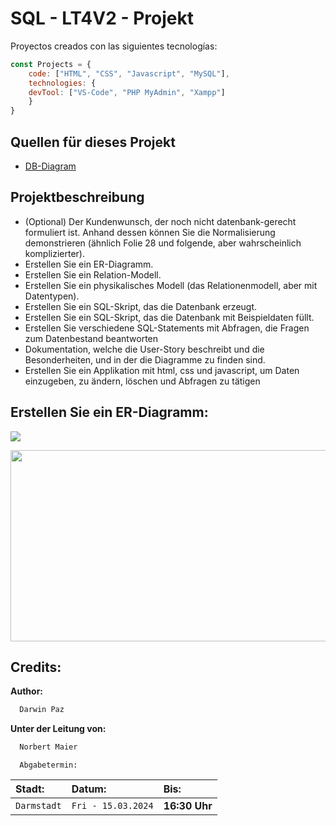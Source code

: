 # SQL - LT4V2 - Projekt
Proyectos creados con las siguientes tecnologías:

```javascript
const Projects = {
  	code: ["HTML", "CSS", "Javascript", "MySQL"],
	technologies: {
	devTool: ["VS-Code", "PHP MyAdmin", "Xampp"]
	}
}
```
## Quellen für dieses Projekt
<ul>
	<li><a href="https://dbdiagram.io/">DB-Diagram</a></li>
</ul>

## Projektbeschreibung
- (Optional) Der Kundenwunsch, der noch nicht datenbank-gerecht formuliert ist. Anhand dessen können Sie die Normalisierung demonstrieren (ähnlich Folie 28 und folgende, aber wahrscheinlich komplizierter).
- Erstellen Sie ein ER-Diagramm.
- Erstellen Sie ein Relation-Modell.
- Erstellen Sie ein physikalisches Modell (das Relationenmodell, aber mit Datentypen).
- Erstellen Sie ein SQL-Skript, das die Datenbank erzeugt.
- Erstellen Sie ein SQL-Skript, das die Datenbank mit Beispieldaten füllt.
- Erstellen Sie verschiedene SQL-Statements mit Abfragen, die Fragen zum Datenbestand beantworten
- Dokumentation, welche die User-Story beschreibt und die Besonderheiten, und in der die Diagramme zu finden sind.
- Erstellen Sie ein Applikation mit html, css und javascript, um Daten einzugeben, zu ändern, löschen und Abfragen zu tätigen

## Erstellen Sie ein ER-Diagramm: 
<p align='left'>
<img src="https://media.discordapp.net/attachments/1162636685155246140/1162638148199784520/p-12.png?ex=65f53c27&is=65e2c727&hm=a53c990d2a66a6c5eb92277ef977785ae404051be2e27aaedfe7c5d8850fba20&=&format=webp&quality=lossless&width=597&height=597" width="" height="" frameBorder="0" class="" allowFullScreen></img></p>
<p align="left">

<p align='left'>
<img src="https://media.giphy.com/media/4T9LWDsGVrMqYPVkSS/giphy.gif" width="588" height="306" frameBorder="0" class="" allowFullScreen></img></p>
<p align="left">

## Credits:

**Author:**

```bash
  Darwin Paz
```
**Unter der Leitung von:**
```bash
  Norbert Maier
```

```http
  Abgabetermin:
```

| Stadt: | Datum:     | Bis:                       |
| :-------- | :------- | :-------------------------------- |
| `Darmstadt`      | `Fri - 15.03.2024` | **16:30 Uhr**  |
